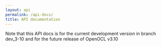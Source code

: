 ```yaml
---
layout: api
permalink: /api-docs/
title: API documentation
---
```


Note that this API docs is for the current development version in branch dev_3-10 and for the future release of OpenOCL v3.10
